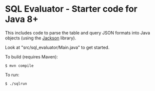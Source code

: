 # SQL Evaluator - Starter code for Java 8+

This includes code to parse the table and query JSON formats into Java objects (using the [Jackson](https://github.com/FasterXML/jackson) library).

Look at "src/sql_evaluator/Main.java" to get started.

To build (requires Maven):

```
$ mvn compile
```

To run:

```
$ ./sqlrun
```
